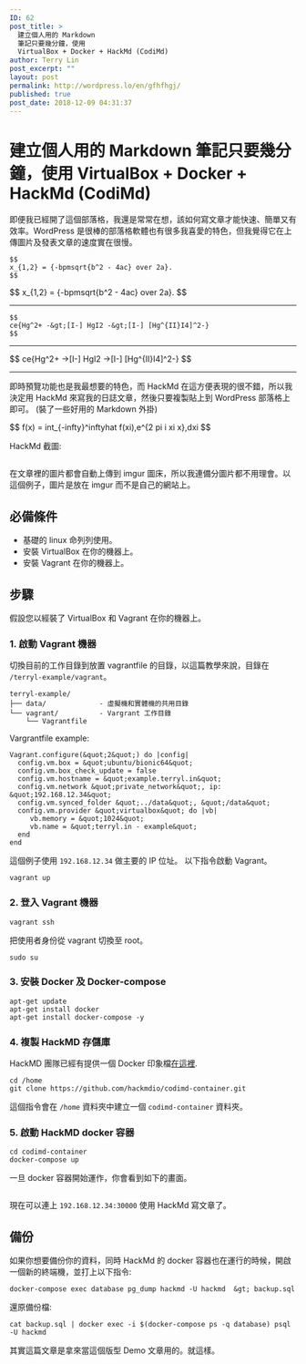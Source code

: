 ```yaml
---
ID: 62
post_title: >
  建立個人用的 Markdown
  筆記只要幾分鐘，使用
  VirtualBox + Docker + HackMd (CodiMd)
author: Terry Lin
post_excerpt: ""
layout: post
permalink: http://wordpress.lo/en/gfhfhgj/
published: true
post_date: 2018-12-09 04:31:37
---
```

<h1>建立個人用的 Markdown 筆記只要幾分鐘，使用 VirtualBox + Docker + HackMd (CodiMd)</h1>
<p>即便我已經開了這個部落格，我還是常常在想，該如何寫文章才能快速、簡單又有效率。WordPress 是很棒的部落格軟體也有很多我喜愛的特色，但我覺得它在上傳圖片及發表文章的速度實在很慢。</p>
<pre><code>$$
x_{1,2} = {-bpmsqrt{b^2 - 4ac} over 2a}.
$$</code></pre>
<p>$$
x_{1,2} = {-bpmsqrt{b^2 - 4ac} over 2a}.
$$</p>
<hr />
<pre><code>$$
ce{Hg^2+ -&amp;gt;[I-] HgI2 -&amp;gt;[I-] [Hg^{II}I4]^2-}
$$</code></pre>
<hr />
<p>$$
ce{Hg^2+ -&gt;[I-] HgI2 -&gt;[I-] [Hg^{II}I4]^2-}
$$</p>
<hr />
<p>即時預覽功能也是我最想要的特色，而 HackMd 在這方便表現的很不錯，所以我決定用 HackMd 來寫我的日誌文章，然後只要複製貼上到 WordPress 部落格上即可。 (裝了一些好用的 Markdown 外掛) </p>
<p>$$
f(x) = int_{-infty}^inftyhat f(xi),e^{2 pi i xi x},dxi
$$</p>
<p>HackMd 截圖:</p>
<p><img src="https://i.imgur.com/PY9G8S2.png" alt="" /></p>
<p>在文章裡的圖片都會自動上傳到 imgur 圖床，所以我連備分圖片都不用理會。以這個例子，圖片是放在 imgur 而不是自己的網站上。</p>
<h2>必備條件</h2>
<ul>
<li>基礎的 linux 命列列使用。</li>
<li>安裝 VirtualBox 在你的機器上。</li>
<li>安裝 Vagrant 在你的機器上。</li>
</ul>
<h2>步驟</h2>
<p>假設您以經裝了 VirtualBox 和 Vagrant 在你的機器上。 </p>
<h3>1. 啟動 Vagrant 機器</h3>
<p>切換目前的工作目錄到放置 vagrantfile 的目錄，以這篇教學來說，目錄在 <code>/terryl-example/vagrant</code>。</p>
<pre><code>terryl-example/
├── data/             - 虛擬機和實體機的共用目錄
└── vagrant/          - Vargrant 工作目錄
    └── Vagrantfile</code></pre>
<p>Vargrantfile example:</p>
<pre><code class="language-ruby">Vagrant.configure(&amp;quot;2&amp;quot;) do |config|
  config.vm.box = &amp;quot;ubuntu/bionic64&amp;quot;
  config.vm.box_check_update = false
  config.vm.hostname = &amp;quot;example.terryl.in&amp;quot;
  config.vm.network &amp;quot;private_network&amp;quot;, ip: &amp;quot;192.168.12.34&amp;quot;
  config.vm.synced_folder &amp;quot;../data&amp;quot;, &amp;quot;/data&amp;quot;
  config.vm.provider &amp;quot;virtualbox&amp;quot; do |vb|
     vb.memory = &amp;quot;1024&amp;quot;
     vb.name = &amp;quot;terryl.in - example&amp;quot;
  end
end</code></pre>
<p>這個例子使用 <code>192.168.12.34</code> 做主要的 IP 位址。
以下指令啟動 Vagrant。</p>
<pre><code>vagrant up</code></pre>
<h3>2. 登入 Vagrant 機器</h3>
<pre><code>vagrant ssh</code></pre>
<p>把使用者身份從 vagrant 切換至 root。</p>
<pre><code>sudo su</code></pre>
<h3>3. 安裝 Docker 及 Docker-compose</h3>
<pre><code>apt-get update
apt-get install docker
apt-get install docker-compose -y</code></pre>
<h3>4. 複製 HackMD 存儲庫</h3>
<p>HackMD 團隊已經有提供一個 Docker 印象檔<a href="https://github.com/hackmdio/codimd-container">在這裡</a>.</p>
<pre><code>cd /home
git clone https://github.com/hackmdio/codimd-container.git</code></pre>
<p>這個指令會在 <code>/home</code> 資料夾中建立一個 <code>codimd-container</code> 資料夾。</p>
<h3>5. 啟動 HackMD docker 容器</h3>
<pre><code>cd codimd-container
docker-compose up</code></pre>
<p>一旦 docker 容器開始運作，你會看到如下的畫面。</p>
<p><img src="https://i.imgur.com/muvolXS.png" alt="" /></p>
<p>現在可以連上 <code>192.168.12.34:30000</code> 使用 HackMd 寫文章了。</p>
<h2>備份</h2>
<p>如果你想要備份你的資料，同時 HackMd 的 docker 容器也在運行的時候，開啟一個新的終端機，並打上以下指令:</p>
<pre><code>docker-compose exec database pg_dump hackmd -U hackmd  &amp;gt; backup.sql</code></pre>
<p>還原備份檔:</p>
<pre><code>cat backup.sql | docker exec -i $(docker-compose ps -q database) psql -U hackmd</code></pre>
<p>其實這篇文章是拿來當這個版型 Demo 文章用的。就這樣。</p>